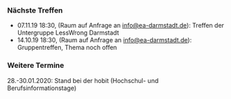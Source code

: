 ### Nächste Treffen

  * 07.11.19 18:30, (Raum auf Anfrage an [info@ea-darmstadt.de](mailto:info@ea-darmstadt.de)): Treffen der Untergruppe LessWrong Darmstadt
  * 14.10.19 18:30, (Raum auf Anfrage an [info@ea-darmstadt.de](mailto:info@ea-darmstadt.de)): Gruppentreffen, Thema noch offen

### Weitere Termine

 28.-30.01.2020: Stand bei der hobit (Hochschul- und Berufsinformationstage)

